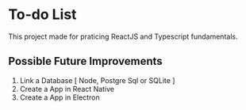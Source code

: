 # To-do List

This project made for praticing ReactJS and Typescript fundamentals.

## Possible Future Improvements

1.  Link a Database [ Node, Postgre Sql or SQLite ]
2.  Create a App in React Native
3.  Create a App in Electron
